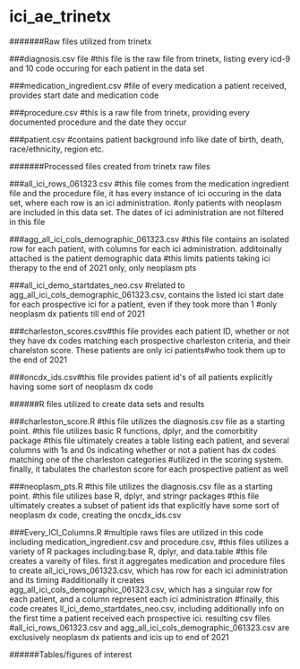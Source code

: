 # ici_ae_trinetx
#######Raw files utilized from trinetx

###diagnosis.csv file
#this file is the raw file from trinetx, listing every icd-9 and 10 code occuring for each patient in the data set

###medication_ingredient.csv
#file of every medication a patient received, provides start date and medication code

###procedure.csv
#this is a raw file from trinetx, providing every documented procedure and the date they occur

###patient.csv
#contains patient background info like date of birth, death, race/ethnicity, region etc. 


#######Processed files created from trinetx raw files

###all_ici_rows_061323.csv
#this file comes from the medication ingredient file and the procedure file, it has every instance of ici occuring in the data set, where each row is an ici administration.
#only patients with neoplasm are included in this data set. The dates of ici administration are not filtered in this file

###agg_all_ici_cols_demographic_061323.csv
#this file contains an isolated row for each patient, with columns for each ici administration. additoinally attached is the patient demographic data
#this limits patients taking ici therapy to the end of 2021 only, only neoplasm pts

###all_ici_demo_startdates_neo.csv
#related to agg_all_ici_cols_demographic_061323.csv, contains the listed ici start date for each prospective ici for a patient, even if they took more than 1
#only neoplasm dx patients till end of 2021


###charleston_scores.csv#this file provides each patient ID, whether or not they have dx codes matching each prospective charleston criteria, and their charelston score. These patients are only ici patients#who took them up to the end of 2021

###oncdx_ids.csv#this file provides patient id's of all patients explicitly having some sort of neoplasm dx code





######R files utilized to create data sets and results

###charleston_score.R
#this file utilizes the diagnosis.csv file as a starting point.
#this file utilizes basic R functions, dplyr, and the comorbitity package
#this file ultimately creates a table listing each patient, and several columns with 1s and 0s indicating whether or not a patient has dx codes matching one of the charleston categories
#utilized in the scoring system. finally, it tabulates the charleston score for each prospective patient as well

###neoplasm_pts.R
#this file utilizes the diagnosis.csv file as a starting point.
#this file utilizes base R, dplyr, and stringr packages
#this file ultimately creates a subset of patient ids that explicitly have some sort of neoplasm dx code, creating the oncdx_ids.csv

###Every_ICI_Columns.R
#multiple raws files are utilized in this  code including medication_ingredient.csv and procedure.csv, 
#this files utilizes a variety of R packages including:base R, dplyr, and data.table
#this file creates a vareity of files. first it aggregates medication and procedure files to create all_ici_rows_061323.csv, which has row for each ici administration and its timing
#additionally it creates agg_all_ici_cols_demographic_061323.csv, which has a singular row for each patient, and a column represent each ici administration
#finally, this code creates ll_ici_demo_startdates_neo.csv, including additionally info on the first time a patient received each prospective ici. resulting csv files
#all_ici_rows_061323.csv and agg_all_ici_cols_demographic_061323.csv are exclusively neoplasm dx patients and icis up to end of 2021




######Tables/figures of interest
